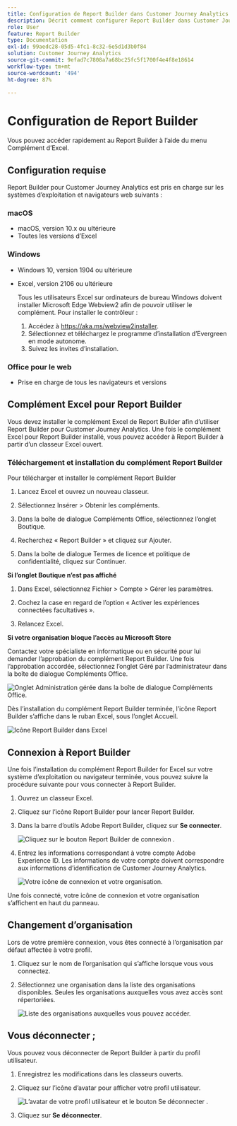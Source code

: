 ```yaml
---
title: Configuration de Report Builder dans Customer Journey Analytics
description: Décrit comment configurer Report Builder dans Customer Journey Analytics
role: User
feature: Report Builder
type: Documentation
exl-id: 99aedc28-05d5-4fc1-8c32-6e5d1d3b0f84
solution: Customer Journey Analytics
source-git-commit: 9efad7c7808a7a68bc25fc5f1700f4e4f8e18614
workflow-type: tm+mt
source-wordcount: '494'
ht-degree: 87%

---
```


# Configuration de Report Builder

Vous pouvez accéder rapidement au Report Builder à l’aide du menu Complément d’Excel.

## Configuration requise

Report Builder pour Customer Journey Analytics est pris en charge sur les systèmes dʼexploitation et navigateurs web suivants :

### macOS

- macOS, version 10.x ou ultérieure
- Toutes les versions dʼExcel

### Windows

- Windows 10, version 1904 ou ultérieure
- Excel, version 2106 ou ultérieure

  Tous les utilisateurs Excel sur ordinateurs de bureau Windows doivent installer Microsoft Edge Webview2 afin de pouvoir utiliser le complément. Pour installer le contrôleur :

   1. Accédez à <https://aka.ms/webview2installer>.
   1. Sélectionnez et téléchargez le programme dʼinstallation dʼEvergreen en mode autonome.
   1. Suivez les invites dʼinstallation.

### Office pour le web

- Prise en charge de tous les navigateurs et versions


## Complément Excel pour Report Builder

Vous devez installer le complément Excel de Report Builder afin d’utiliser Report Builder pour Customer Journey Analytics. Une fois le complément Excel pour Report Builder installé, vous pouvez accéder à Report Builder à partir dʼun classeur Excel ouvert.

### Téléchargement et installation du complément Report Builder

Pour télécharger et installer le complément Report Builder

1. Lancez Excel et ouvrez un nouveau classeur.

1. Sélectionnez Insérer > Obtenir les compléments.

1. Dans la boîte de dialogue Compléments Office, sélectionnez lʼonglet Boutique.

1. Recherchez « Report Builder » et cliquez sur Ajouter.

1. Dans la boîte de dialogue Termes de licence et politique de confidentialité, cliquez sur Continuer.

**Si lʼonglet Boutique nʼest pas affiché**

1. Dans Excel, sélectionnez Fichier > Compte > Gérer les paramètres.

1. Cochez la case en regard de l’option « Activer les expériences connectées facultatives ».

1. Relancez Excel.

**Si votre organisation bloque lʼaccès au Microsoft Store**

Contactez votre spécialiste en informatique ou en sécurité pour lui demander lʼapprobation du complément Report Builder. Une fois lʼapprobation accordée, sélectionnez lʼonglet Géré par lʼadministrateur dans la boîte de dialogue Compléments Office.

![Onglet Administration gérée dans la boîte de dialogue Compléments Office.](./assets/image1.png)

Dès lʼinstallation du complément Report Builder terminée, lʼicône Report Builder sʼaffiche dans le ruban Excel, sous lʼonglet Accueil.

![Icône Report Builder dans Excel](./assets/rb_app_icon.png)

## Connexion à Report Builder

Une fois lʼinstallation du complément Report Builder for Excel sur votre système dʼexploitation ou navigateur terminée, vous pouvez suivre la procédure suivante pour vous connecter à Report Builder.

1. Ouvrez un classeur Excel.

1. Cliquez sur lʼicône Report Builder pour lancer Report Builder.

1. Dans la barre dʼoutils Adobe Report Builder, cliquez sur **Se connecter**.

   ![Cliquez sur le bouton Report Builder de connexion .](./assets/rb_login.png)

1. Entrez les informations correspondant à votre compte Adobe Experience ID. Les informations de votre compte doivent correspondre aux informations dʼidentification de Customer Journey Analytics.

   ![Votre icône de connexion et votre organisation.](./assets/image4.png)

Une fois connecté, votre icône de connexion et votre organisation sʼaffichent en haut du panneau.

## Changement dʼorganisation

Lors de votre première connexion, vous êtes connecté à lʼorganisation par défaut affectée à votre profil.

1. Cliquez sur le nom de lʼorganisation qui sʼaffiche lorsque vous vous connectez.

1. Sélectionnez une organisation dans la liste des organisations disponibles. Seules les organisations auxquelles vous avez accès sont répertoriées.

   ![Liste des organisations auxquelles vous pouvez accéder.](./assets/image5.png)

## Vous déconnecter ;

Vous pouvez vous déconnecter de Report Builder à partir du profil utilisateur.

1. Enregistrez les modifications dans les classeurs ouverts.

1. Cliquez sur lʼicône dʼavatar pour afficher votre profil utilisateur.

   ![L’avatar de votre profil utilisateur et le bouton Se déconnecter .](./assets/image6.png)

1. Cliquez sur **Se déconnecter**.
